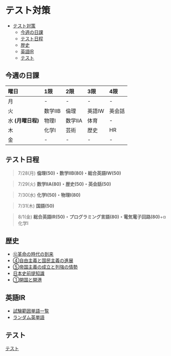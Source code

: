 # テスト対策

- [テスト対策](#テスト対策)
	- [今週の日課](#今週の日課)
	- [テスト日程](#テスト日程)
	- [歴史](#歴史)
	- [英語IR](#英語ir)
	- [テスト](#テスト)

## 今週の日課

| 曜日              | 1限     | 2限     | 3限    | 4限    |
| :---------------- | :------ | :------ | :----- | :----- |
| 月                | -       | -       | -      | -      |
| 火                | 数学IIB | 倫理    | 英語IW | 英会話 |
| 水 **(月曜日程)** | 物理I   | 数学IIA | 体育   | -      |
| 木                | 化学I   | 芸術    | 歴史   | HR     |
| 金                | -       | -       | -      | -      |

<!--
| 曜日 | 1限                | 2限      | 3限            | 4限                |
| :--- | :----------------- | :------- | :------------- | :----------------- |
| 月   | 物理I              | 数学IIA  | 体育           | 課題発見           |
| 火   | 数学IIB            | 倫理     | 英語IW         | 英会話             |
| 水   | コンピューター工学 | 電気回路 | プログラミング | -                  |
| 木   | 化学I              | 芸術     | 歴史           | HR                 |
| 金   | 数学IIA            | 国語II   | 総合英語IR     | プログラミング言語 |
-->

## テスト日程

> 7/28(月)
> **倫理(50)・数学IIB(80)・総合英語IW(50)**

> 7/29(火)
> **数学IIA(80)・歴史(50)・英会話(50)**

> 7/30(水)
> **化学I(50)・物理I(80)**

> 7/31(木)
> **国語(50)**

> 8/1(金)
> **総合英語IR(50)・プログラミング言語(80)・電気電子回路(80)**+α化学I

## 歴史

- [⑫革命の時代の到来](history/term2/print1.html)
- [④自由主義と国民主義の進展](history/term2/print2.html)
- [⑤帝国主義の成立と列強の情勢](history/term2/print3.html)
- [日本史前提知識](history/term2/print4.html)
- [①開国と開港](history/term2/print5.html)

## 英語IR

- [試験範囲単語一覧](english/term2/wordlist.html)
- [ランダム英単語](english/term2/tangotyou.html)

## テスト
[テスト](test.md)